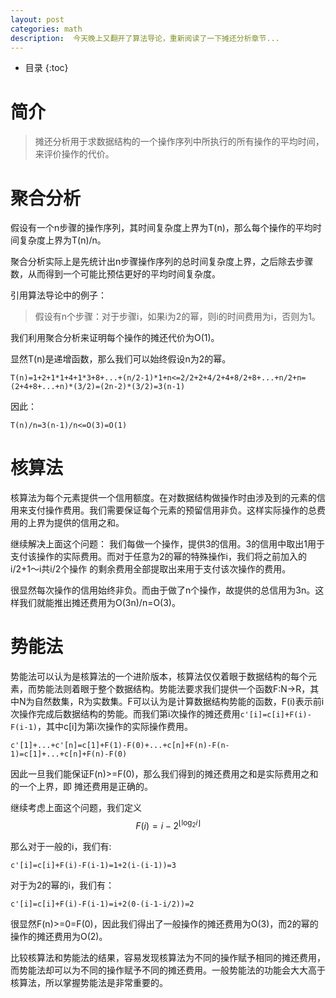 ```yaml
---
layout: post
categories: math
description:  今天晚上又翻开了算法导论，重新阅读了一下摊还分析章节...
---
```


 - 目录
{:toc}

# 简介

> 摊还分析用于求数据结构的一个操作序列中所执行的所有操作的平均时间，来评价操作的代价。

# 聚合分析

假设有一个n步骤的操作序列，其时间复杂度上界为T(n)，那么每个操作的平均时间复杂度上界为T(n)/n。

聚合分析实际上是先统计出n步骤操作序列的总时间复杂度上界，之后除去步骤数，从而得到一个可能比预估更好的平均时间复杂度。

引用算法导论中的例子：

> 假设有n个步骤：对于步骤i，如果i为2的幂，则i的时间费用为i，否则为1。

我们利用聚合分析来证明每个操作的摊还代价为O(1)。

显然T(n)是递增函数，那么我们可以始终假设n为2的幂。

```
T(n)=1+2+1*1+4+1*3+8+...+(n/2-1)*1+n<=2/2+2+4/2+4+8/2+8+...+n/2+n=(2+4+8+...+n)*(3/2)=(2n-2)*(3/2)=3(n-1)
```

因此：
```
T(n)/n=3(n-1)/n<=O(3)=O(1)
```
# 核算法

核算法为每个元素提供一个信用额度。在对数据结构做操作时由涉及到的元素的信用来支付操作费用。我们需要保证每个元素的预留信用非负。这样实际操作的总费用的上界为提供的信用之和。

继续解决上面这个问题：
我们每做一个操作，提供3的信用。3的信用中取出1用于支付该操作的实际费用。而对于任意为2的幂的特殊操作i，我们将之前加入的i/2+1～i共i/2个操作
的剩余费用全部提取出来用于支付该次操作的费用。

很显然每次操作的信用始终非负。而由于做了n个操作，故提供的总信用为3n。这样我们就能推出摊还费用为O(3n)/n=O(3)。

# 势能法

势能法可以认为是核算法的一个进阶版本，核算法仅仅着眼于数据结构的每个元素，而势能法则着眼于整个数据结构。势能法要求我们提供一个函数F:N->R，其中N为自然数集，R为实数集。F可以认为是计算数据结构势能的函数，F(i)表示前i次操作完成后数据结构的势能。而我们第i次操作的摊还费用`c'[i]=c[i]+F(i)-F(i-1)`，其中c\[i]为第i次操作的实际操作费用。

```
c'[1]+...+c'[n]=c[1]+F(1)-F(0)+...+c[n]+F(n)-F(n-1)=c[1]+...+c[n]+F(n)-F(0)
```

因此一旦我们能保证F(n)>=F(0)，那么我们得到的摊还费用之和是实际费用之和的一个上界，即 摊还费用是正确的。

继续考虑上面这个问题，我们定义$$ F\left( i \right) =i-2^{\lfloor \log _2i \rfloor} $$

那么对于一般的i，我们有:
```
c'[i]=c[i]+F(i)-F(i-1)=1+2(i-(i-1))=3
```
对于为2的幂的i，我们有：
```
c'[i]=c[i]+F(i)-F(i-1)=i+2(0-(i-1-i/2))=2
```
很显然F(n)>=0=F(0)，因此我们得出了一般操作的摊还费用为O(3)，而2的幂的操作的摊还费用为O(2)。

比较核算法和势能法的结果，容易发现核算法为不同的操作赋予相同的摊还费用，而势能法却可以为不同的操作赋予不同的摊还费用。一般势能法的功能会大大高于核算法，所以掌握势能法是非常重要的。
